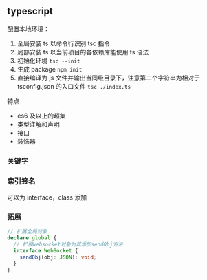 ## typescript

配置本地环境：

1. 全局安装 ts 以命令行识别 tsc 指令
2. 局部安装 ts 以当前项目的各依赖库能使用 ts 语法
3. 初始化环境 `tsc --init`
4. 生成 package `npm init`
5. 直接编译为 js 文件并输出当同级目录下，注意第二个字符串为相对于 tsconfig.json 的入口文件 `tsc ./index.ts`

特点

- es6 及以上的超集
- 类型注解和声明
- 接口
- 装饰器

### 关键字

### 索引签名

可以为 interface，class 添加

### 拓展

```ts
// 扩展全局对象
declare global {
  // 扩展websocket对象为其添加sendObj方法
  interface WebSocket {
    sendObj(obj: JSON): void;
  }
}
```
